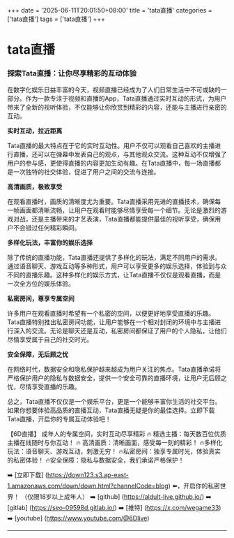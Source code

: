 +++
date = '2025-06-11T20:01:50+08:00'
title = 'tata直播'
categories = ['tata直播']
tags = ['tata直播']
+++

# tata直播

### 探索Tata直播：让你尽享精彩的互动体验

在数字化娱乐日益丰富的今天，视频直播已经成为了人们日常生活中不可或缺的一部分。作为一款专注于视频和直播的App，Tata直播通过实时互动的形式，为用户带来了全新的视听体验，不仅能够让你欣赏到精彩的内容，还能与主播进行亲密的互动。

**实时互动，拉近距离**

Tata直播的最大特点在于它的实时互动性。用户不仅可以观看自己喜欢的主播进行直播，还可以在弹幕中发表自己的观点，与其他观众交流。这种互动不仅增强了用户的参与感，更使得直播的内容更加生动有趣。在Tata直播中，每一场直播都是一次独特的社交体验，促进了用户之间的交流与连接。

**高清画质，极致享受**

在观看直播时，画质的清晰度尤为重要。Tata直播采用先进的直播技术，确保每一帧画面都清晰流畅，让用户在观看时能够尽情享受每一个细节。无论是激烈的游戏对战，还是主播带来的才艺表演，Tata直播都能提供最佳的视听享受，确保用户不会错过任何精彩瞬间。

**多样化玩法，丰富你的娱乐选择**

除了传统的直播功能，Tata直播还提供了多样化的玩法，满足不同用户的需求。通过语音聊天、游戏互动等多种形式，用户可以享受更多的娱乐选择，体验到与众不同的直播乐趣。这种多样化的娱乐方式，让Tata直播不仅仅是观看直播，而是一次全方位的娱乐体验。

**私密房间，尊享专属空间**

许多用户在观看直播时希望有一个私密的空间，以便更好地享受直播的乐趣。Tata直播特别推出私密房间功能，让用户能够在一个相对封闭的环境中与主播进行深入的交流。无论是聊天还是互动，私密房间都保证了用户的个人隐私，让他们尽情享受属于自己的社交时光。

**安全保障，无后顾之忧**

在网络时代，数据安全和隐私保护越来越成为用户关注的焦点。Tata直播承诺将严格保护用户的隐私与数据安全，提供一个安全可靠的直播环境，让用户无后顾之忧，尽情享受直播的乐趣。

总之，Tata直播不仅仅是一个娱乐平台，更是一个能够丰富你生活的社交平台。如果你想要体验高品质的直播互动，Tata直播无疑是你的最佳选择。立即下载Tata直播，开启你的专属互动体验吧！

【6D直播】
成年人的专属空间，实时互动尽享精彩
🔥 精选主播：每天数百位优质主播在线随时与你互动！
🔥 高清画质：清晰画面，感受每一刻的精彩！
🔥多样化玩法：语音聊天、游戏互动，刺激无穷！
🔥私密房间：独享专属时光，体验真实的私密体验！
🔥安全保障：隐私与数据安全，我们承诺严格保护！

➡️ [立即下载] (https://down123.s3.ap-east-1.amazonaws.com/down/down.html?channelCode=blog) ⬅️，开启你的私密世界！
（仅限18岁以上成年人）
➡️ [github] (https://aldult-live.github.io/)
➡️ [gitlab] (https://seo-09598d.gitlab.io/)
➡️ [推特] (https://x.com/wegame33)
➡️ [youtube] (https://www.youtube.com/@6Dlive)

---
